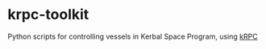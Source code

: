 # krpc-toolkit
Python scripts for controlling vessels in Kerbal Space Program, using [kRPC](https://github.com/djungelorm/krpc)

